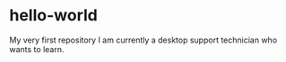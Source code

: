 # hello-world
My very first repository
I am currently a desktop support technician who wants to learn.
